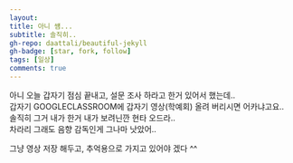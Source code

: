 ```yaml
---
layout: 
title: 아니 썜...
subtitle: 솔직히..
gh-repo: daattali/beautiful-jekyll
gh-badge: [star, fork, follow]
tags: [일상]
comments: true
---
```


아니 오늘 갑자기 점심 끝내고, 설문 조사 하라고 한거 있어서 했는데..  
갑자기 GOOGLECLASSROOM에 갑자기 영상(학예회) 올려 버리시면 어카냐고요..  
솔직히 그거 내가 한거 내가 보려닌깐 현타 오드라..  
차라리 그래도 음향 감독인게 그나마 낫았어..  

그냥 영상 저장 해두고, 추억용으로 가지고 있어야 겠다 ^^ 
